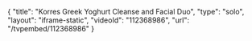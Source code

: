 {
    "title": "Korres Greek Yoghurt Cleanse and Facial Duo",
    "type": "solo",
    "layout": "iframe-static",
    "videoId": "112368986",
    "url": "\/tvpembed\/112368986"
}